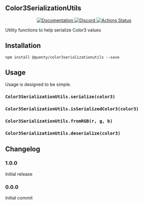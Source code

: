 ## Color3SerializationUtils
<div align="center">
  <a href="http://quenty.github.io/api/">
    <img src="https://img.shields.io/badge/docs-website-green.svg" alt="Documentation" />
  </a>
  <a href="https://discord.gg/mhtGUS8">
    <img src="https://img.shields.io/badge/discord-nevermore-blue.svg" alt="Discord" />
  </a>
  <a href="https://github.com/Quenty/NevermoreEngine/actions">
    <img src="https://github.com/Quenty/NevermoreEngine/workflows/luacheck/badge.svg" alt="Actions Status" />
  </a>
</div>

Utility functions to help serialize Color3 values

## Installation
```
npm install @quenty/color3serializationutils --save
```

## Usage
Usage is designed to be simple.

### `Color3SerializationUtils.serialize(color3)`

### `Color3SerializationUtils.isSerializedColor3(color3)`

### `Color3SerializationUtils.fromRGB(r, g, b)`

### `Color3SerializationUtils.deserialize(color3)`


## Changelog

### 1.0.0
Initial release

### 0.0.0
Initial commit
